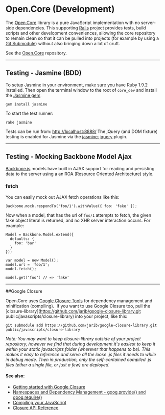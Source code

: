 # Open.Core (Development)

The [Open.Core](https://github.com/philcockfield/js-open.core) library is a pure JavaScript implementation
with no server-side dependencies.
This supporting [Rails](http://rubyonrails.org/) project provides tests, build scripts and other development
conveniences, allowing the core repository to remain clean so that it can be pulled into projects
(for example by using a [Git Submodule](http://book.git-scm.com/5_submodules.html))
without also bringing down a lot of cruft.
  
See the [Open.Core](https://github.com/philcockfield/js-open.core) repository.

---
## Testing - Jasmine (BDD)
To setup Jasmine in your environment, make sure you have Ruby 1.9.2 installed.
Then open the terminal window to the root of `core_dev` and install the
[Jasmine gem](https://github.com/pivotal/jasmine-gem):

   `gem install jasmine`

To start the test runner:

   `rake jasmine`

Tests can be run from: [http://localhost:8888/](http://localhost:8888/)
The jQuery (and DOM fixture) testing is enabled for Jasmine via the
[jasmine-jquery](https://github.com/velesin/jasmine-jquery) plugin.


---
## Testing - Mocking Backbone Model Ajax
[Backbone.js](http://documentcloud.github.com/backbone/#Model-fetch) models have built in AJAX support for reading
and persisting data to the server using a an ROA (Resource Oriented Architecture) style.

### fetch
You can easily mock out AJAX fetch operations like this:

    Backbone.mock.respondTo('foo/1').withValue({ foo: 'fake' });

Now when a model, that has the url of `foo/1` attempts to fetch, the given
fake object literal is returned, and no XHR server interaction occurs.
For example:

    Model = Backbone.Model.extend({
      defaults: {
        foo: 'bar'
      }
    });

    var model = new Model();
    model.url = 'foo/1';
    model.fetch();

    model.get('foo') // => 'fake'

---
##Google Closure

Open.Core uses [Google Closure Tools](http://code.google.com/closure/) for dependency management and minification (compiling). 
If you want to use Google Closure too, pull the
[closure-library](https://github.com/jarib/google-closure-library.git public/javascripts/closure-library)
into your project, like this:

`git submodule add https://github.com/jarib/google-closure-library.git public/javascripts/closure-library`

_Note: You may want to keep closure-library outside of your project repository, however we find that during development
it's easiest to keep it within your static javascripts folder (wherever that happens to be).
This makes it easy to reference and serve all the loose .js files it needs to while in debug mode.
Then in production, only the self-contained compiled .js files (ether a single file, or just a few) are deployed._

#### See also:

* [Getting started with Google Closure](http://code.google.com/closure/library/docs/gettingstarted.html)
* [Namespaces and Dependency Management - goog.provide() and goog.require()](http://code.google.com/closure/library/docs/introduction.html)
* [Compiling your JavaScript](http://code.google.com/closure/library/docs/calcdeps.html)
* [Closure API Reference](http://closure-library.googlecode.com/svn/docs/index.html)
